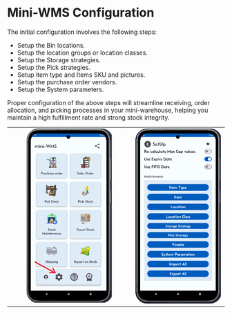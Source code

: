 <h1>Mini-WMS Configuration</h1>

<p>The initial configuration involves the following steps:</p>

<ul>
  <li>Setup the Bin locations.</li>
  <li>Setup the location groups or location classes.</li>
  <li>Setup the Storage strategies.</li>
  <li>Setup the Pick strategies.</li>
  <li>Setup item type and Items SKU and pictures.</li>
  <li>Setup the purchase order vendors.</li>
  <li>Setup the System parameters.</li>
</ul>
<p>Proper configuration of the above steps will streamline receiving, order allocation, and picking processes in your mini-warehouse, helping you maintain a high fulfillment rate and strong stock integrity.</p>

<table style="width: 100%; border-collapse: collapse;">
  <tr>
    <!-- Column 1 -->
    <td style="width: 33%; text-align: right; vertical-align: top;">
      <img src="asset/mainScreen.png" alt="Step 1" width="200">
    </td>
    <!-- Column 2 -->
    <td style="width: 33%; text-align: right; vertical-align: top;">
      <img src="asset/miniWMSSetup.png" alt="Step 2" width="200">
    </td>
  </tr>
</table>
